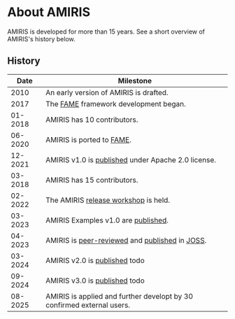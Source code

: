# About AMIRIS

AMIRIS is developed for more than 15 years. 
See a short overview of AMIRIS's history below.

## History

| Date    | Milestone                                                                                                                                                                    |
|---------|------------------------------------------------------------------------------------------------------------------------------------------------------------------------------|
| 2010    | An early version of AMIRIS is drafted.                                                                                                                                       |
| 2017    | The [FAME](https://helmholtz.software/software/fame) framework development began.                                                                                            |
| 01-2018 | AMIRIS has 10 contributors.                                                                                                                                                  |
| 06-2020 | AMIRIS is ported to [FAME](https://helmholtz.software/software/fame).                                                                                                        |
| 12-2021 | AMIRIS v1.0 is [published](https://gitlab.com/dlr-ve/esy/amiris/amiris/-/tags/v1.0) under Apache 2.0 license.                                                                |
| 03-2018 | AMIRIS has 15 contributors.                                                                                                                                                  |
| 02-2022 | The AMIRIS [release workshop](https://doi.org/10.5281/zenodo.6327556) is held.                                                                                               |
| 03-2023 | AMIRIS Examples v1.0 are [published](https://zenodo.org/badge/DOI/10.5281/zenodo.7789050.svg).                                                                               |
| 04-2023 | AMIRIS is [peer-reviewed](https://github.com/openjournals/joss-reviews/issues/5041) and [published](https://doi.org/10.21105/joss.05041) in [JOSS](https://joss.theoj.org/). |
| 03-2024 | AMIRIS v2.0 is [published](https://gitlab.com/dlr-ve/esy/amiris/amiris/-/tags/v2.0.0)   todo                                                                                 |
| 09-2024 | AMIRIS v3.0 is [published](https://gitlab.com/dlr-ve/esy/amiris/amiris/-/tags/v3.0.0)       todo                                                                             |
| 08-2025 | AMIRIS is applied and further developt by 30 confirmed external users.                                                                                                       |
